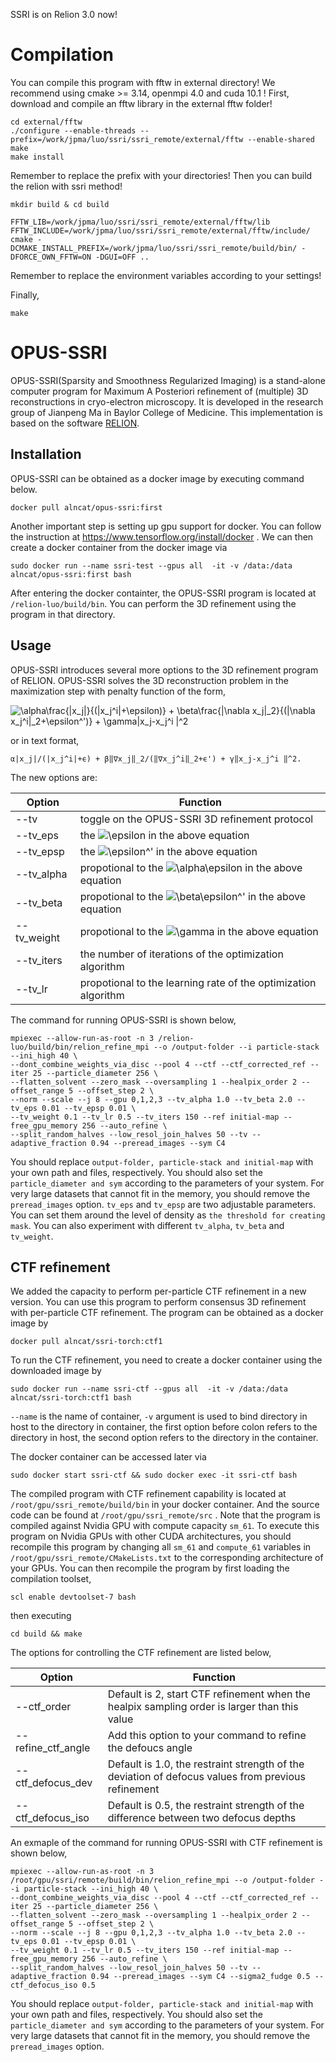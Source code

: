 SSRI is on Relion 3.0 now!

# Compilation

You can compile this program with fftw in external directory!
We recommend using cmake >= 3.14, openmpi 4.0 and cuda 10.1 !
First, download and compile an fftw library in the external fftw folder!
```
cd external/fftw
./configure --enable-threads --prefix=/work/jpma/luo/ssri/ssri_remote/external/fftw --enable-shared
make
make install
```
Remember to replace the prefix with your directories!
Then you can build the relion with ssri method!
```
mkdir build & cd build
```
```
FFTW_LIB=/work/jpma/luo/ssri/ssri_remote/external/fftw/lib FFTW_INCLUDE=/work/jpma/luo/ssri/ssri_remote/external/fftw/include/ cmake -DCMAKE_INSTALL_PREFIX=/work/jpma/luo/ssri/ssri_remote/build/bin/ -DFORCE_OWN_FFTW=ON -DGUI=OFF ..
```
Remember to replace the environment variables according to your settings!

Finally,
```
make
```

# OPUS-SSRI


OPUS-SSRI(Sparsity and Smoothness Regularized Imaging) is a stand-alone computer
program for Maximum A Posteriori refinement of (multiple) 3D reconstructions in cryo-electron microscopy. It is developed in the
research group of Jianpeng Ma in Baylor College of Medicine. This implementation is based on the software [RELION](https://www.ncbi.nlm.nih.gov/pubmed/22100448).

## Installation

OPUS-SSRI can be obtained as a docker image by executing command below.

```
docker pull alncat/opus-ssri:first
```
Another important step is setting up gpu support for docker.
You can follow the instruction at https://www.tensorflow.org/install/docker .
We can then create a docker container from the docker image via
```
sudo docker run --name ssri-test --gpus all  -it -v /data:/data alncat/opus-ssri:first bash
```
After entering the docker containter, the OPUS-SSRI program is located at ```/relion-luo/build/bin```. You can perform the 3D refinement using the program in that directory.

## Usage

OPUS-SSRI introduces several more options to the 3D refinement program of RELION.
OPUS-SSRI solves the 3D reconstruction problem in the maximization step with penalty function of the form,

![\alpha\frac{|x_j|}{(|x_j^i|+\epsilon)} + \beta\frac{\|\nabla x_j\|_2}{(\|\nabla x_j^i\|_2\+\epsilon^')} + \gamma\|x_j-x_j^i \|^2](https://render.githubusercontent.com/render/math?math=%5Calpha%5Cfrac%7B%7Cx_j%7C%7D%7B(%7Cx_j%5Ei%7C%2B%5Cepsilon)%7D%20%2B%20%5Cbeta%5Cfrac%7B%5C%7C%5Cnabla%20x_j%5C%7C_2%7D%7B(%5C%7C%5Cnabla%20x_j%5Ei%5C%7C_2%5C%2B%5Cepsilon%5E')%7D%20%2B%20%5Cgamma%5C%7Cx_j-x_j%5Ei%20%5C%7C%5E2)

or in text format,

```
α|x_j|/(|x_j^i|+ϵ) + β‖∇x_j‖_2/(‖∇x_j^i‖_2+ϵ') + γ‖x_j-x_j^i ‖^2.
```

The new options are:

Option | Function
------------ | -------------
--tv |toggle on the OPUS-SSRI 3D refinement protocol
--tv_eps |the ![\epsilon](https://render.githubusercontent.com/render/math?math=%5Cepsilon) in the above equation
--tv_epsp |the ![\epsilon^'](https://render.githubusercontent.com/render/math?math=%5Cepsilon%5E') in the above equation
--tv_alpha |propotional to the ![\alpha\epsilon](https://render.githubusercontent.com/render/math?math=%5Calpha) in the above equation
--tv_beta |propotional to the ![\beta\epsilon^'](https://render.githubusercontent.com/render/math?math=%5Cbeta) in the above equation
--tv_weight |propotional to the ![\gamma](https://render.githubusercontent.com/render/math?math=%5Cgamma) in the above equation
--tv_iters |the number of iterations of the optimization algorithm
--tv_lr |propotional to the learning rate of the optimization algorithm

The command for running OPUS-SSRI is shown below,

```
mpiexec --allow-run-as-root -n 3 /relion-luo/build/bin/relion_refine_mpi --o /output-folder --i particle-stack --ini_high 40 \
--dont_combine_weights_via_disc --pool 4 --ctf --ctf_corrected_ref --iter 25 --particle_diameter 256 \
--flatten_solvent --zero_mask --oversampling 1 --healpix_order 2 --offset_range 5 --offset_step 2 \
--norm --scale --j 8 --gpu 0,1,2,3 --tv_alpha 1.0 --tv_beta 2.0 --tv_eps 0.01 --tv_epsp 0.01 \
--tv_weight 0.1 --tv_lr 0.5 --tv_iters 150 --ref initial-map --free_gpu_memory 256 --auto_refine \
--split_random_halves --low_resol_join_halves 50 --tv --adaptive_fraction 0.94 --preread_images --sym C4

```
You should replace ```output-folder, particle-stack and initial-map``` with your own path and files, respectively. You should also set the ```particle_diameter and sym``` according to the parameters of your system. For very large datasets that cannot fit in the memory, you should remove the ```preread_images``` option. ```tv_eps``` and ```tv_epsp``` are two adjustable parameters. You can set them around the level of density as ```the threshold for creating mask```. You can also experiment with different ```tv_alpha```, ```tv_beta``` and ```tv_weight```.

## CTF refinement <a name="ctf"></a>

We added the capacity to perform per-particle CTF refinement in a new version. You can use this program to perform consensus 3D refinement with per-particle CTF refinement. The program can be obtained as a docker image by

```
docker pull alncat/ssri-torch:ctf1
```

To run the CTF refinement, you need to create a docker container using the downloaded image by

```
sudo docker run --name ssri-ctf --gpus all  -it -v /data:/data alncat/ssri-torch:ctf1 bash
```
```--name``` is the name of container, ```-v``` argument is used to bind directory in host to the directory in container, the first option before colon refers to the directory in host, the second option refers to the directory in the container.

The docker container can be accessed later via

```
sudo docker start ssri-ctf && sudo docker exec -it ssri-ctf bash
```

The compiled program with CTF refinement capability is located at ```/root/gpu/ssri_remote/build/bin``` in your docker container. And the source code can be found at ```/root/gpu/ssri_remote/src``` .
Note that the program is compiled against Nvidia GPU with compute capacity ```sm_61```. To execute this program on Nvidia GPUs with other CUDA architectures, you should recompile this program by changing all ```sm_61``` and ```compute_61``` variables in ```/root/gpu/ssri_remote/CMakeLists.txt``` to the corresponding architecture of your GPUs. You can then recompile the program by first loading the compilation toolset,

```
scl enable devtoolset-7 bash
```

then executing
```
cd build && make
```
The options for controlling the CTF refinement are listed below,

Option | Function
------------ | -------------
--ctf_order   | Default is 2, start CTF refinement when the healpix sampling order is larger than this value
--refine_ctf_angle | Add this option to your command to refine the defoucs angle
--ctf_defocus_dev | Default is 1.0, the restraint strength of the deviation of defocus values from previous refinement
--ctf_defocus_iso | Default is 0.5, the restraint strength of the difference between two defocus depths

An exmaple of the command for running OPUS-SSRI with CTF refinement is shown below,

```
mpiexec --allow-run-as-root -n 3 /root/gpu/ssri/remote/build/bin/relion_refine_mpi --o /output-folder --i particle-stack --ini_high 40 \
--dont_combine_weights_via_disc --pool 4 --ctf --ctf_corrected_ref --iter 25 --particle_diameter 256 \
--flatten_solvent --zero_mask --oversampling 1 --healpix_order 2 --offset_range 5 --offset_step 2 \
--norm --scale --j 8 --gpu 0,1,2,3 --tv_alpha 1.0 --tv_beta 2.0 --tv_eps 0.01 --tv_epsp 0.01 \
--tv_weight 0.1 --tv_lr 0.5 --tv_iters 150 --ref initial-map --free_gpu_memory 256 --auto_refine \
--split_random_halves --low_resol_join_halves 50 --tv --adaptive_fraction 0.94 --preread_images --sym C4 --sigma2_fudge 0.5 --ctf_defocus_iso 0.5

```
You should replace ```output-folder, particle-stack and initial-map``` with your own path and files, respectively. You should also set the ```particle_diameter and sym``` according to the parameters of your system. For very large datasets that cannot fit in the memory, you should remove the ```preread_images``` option.
